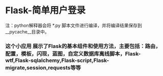 # Flask-简单用户登录
注：python解释器会将 *.py 脚本文件进行编译，并将编译结果保存到__pycache__目录中。
### 这个小应用 展示了Flask的基本组件和使用方法，主要包括：路由，配置，模板，闪现，蓝图，自定义数据库离线脚本，Flask-wtf,Flask-sqlalchemy,Flask-script,Flask-migrate,session,requests等等
